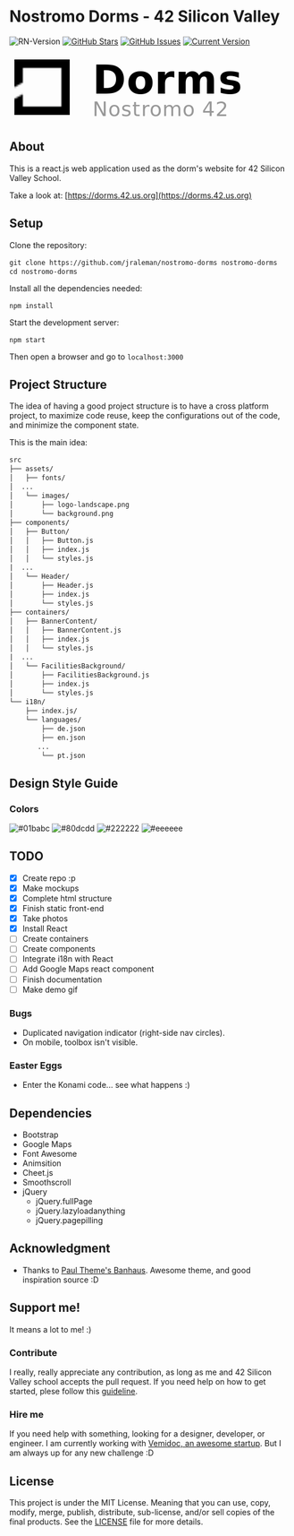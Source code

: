 # Nostromo Dorms - 42 Silicon Valley

![RN-Version](https://img.shields.io/badge/react.js-16.3.2-01babc.svg)
[![GitHub Stars](https://img.shields.io/github/stars/jraleman/nostromo-dorms.svg)](https://github.com/jraleman/nostromo-dorms/stars)
[![GitHub Issues](https://img.shields.io/github/issues/jraleman/nostromo-dorms.svg)](https://github.com/jraleman/nostromo-dorms/issues)
[![Current Version](https://img.shields.io/badge/slack-open-yellow.svg)](https://42siliconvalley.slack.com)

![project-logo](resources/project-logo.png)

## About

This is a react.js web application used as the dorm's website for 42
Silicon Valley School.

Take a look at: [https://dorms.42.us.org](https://dorms.42.us.org)

## Setup

Clone the repository:

```
git clone https://github.com/jraleman/nostromo-dorms nostromo-dorms
cd nostromo-dorms
```

Install all the dependencies needed:

```
npm install
```

Start the development server:

```
npm start
```

Then open a browser and go to `localhost:3000`

## Project Structure

The idea of having a good project structure is to have a cross platform project,
to maximize code reuse, keep the configurations out of the code, and minimize
the component state.

This is the main idea:

```
src
├── assets/
│   ├── fonts/
│  ...
│   └── images/
│       ├── logo-landscape.png
│       └── background.png
├── components/
│   ├── Button/
│   │   ├── Button.js
│   │   ├── index.js
│   │   └── styles.js
|  ...
│   └── Header/
│       ├── Header.js
│       ├── index.js
│       └── styles.js
├── containers/
│   ├── BannerContent/
│   │   ├── BannerContent.js
│   │   ├── index.js
│   │   └── styles.js
|  ...
│   └── FacilitiesBackground/
│       ├── FacilitiesBackground.js
│       ├── index.js
│       └── styles.js
└── i18n/
    ├── index.js/
    └── languages/
        ├── de.json
        ├── en.json
       ...
        └── pt.json
```

## Design Style Guide

### Colors

![#01babc](http://via.placeholder.com/150/01babc/000000?text=primary)
![#80dcdd](http://via.placeholder.com/150/80dcdd/000000?text=highlight)
![#222222](http://via.placeholder.com/150/222222/ffffff?text=darkish)
![#eeeeee](http://via.placeholder.com/150/eeeeee/000000?text=lightish)

## TODO

- [x] Create repo :p
- [x] Make mockups
- [x] Complete html structure
- [x] Finish static front-end
- [x] Take photos
- [x] Install React
- [ ] Create containers
- [ ] Create components
- [ ] Integrate i18n with React
- [ ] Add Google Maps react component
- [ ] Finish documentation
- [ ] Make demo gif

### Bugs

- Duplicated navigation indicator (right-side nav circles).
- On mobile, toolbox isn't visible.

### Easter Eggs

- Enter the Konami code... see what happens :)

## Dependencies

- Bootstrap
- Google Maps
- Font Awesome
- Animsition
- Cheet.js
- Smoothscroll
- jQuery
  - jQuery.fullPage
  - jQuery.lazyloadanything
  - jQuery.pagepilling

## Acknowledgment

- Thanks to [Paul Theme's Banhaus](http://paul-themes.com/html/bauhaus/preview/). Awesome theme, and good inspiration source :D

## Support me!

It means a lot to me! :)

### Contribute

I really, really appreciate any contribution, as long as me and
42 Silicon Valley school accepts the pull request. If you need help on how to
get started, plese follow this [guideline](resources/pr-guideline.md).

### Hire me

If you need help with something, looking for a designer, developer, or engineer.
I am currently working with [Vemidoc, an awesome startup](htttps://vemidoc.com).
But I am always up for any new challenge :D

## License

This project is under the MIT License. Meaning that you can use, copy, modify, merge, publish,
distribute, sub-license, and/or sell copies of the final products.
See the [LICENSE](LICENSE) file for more details.
